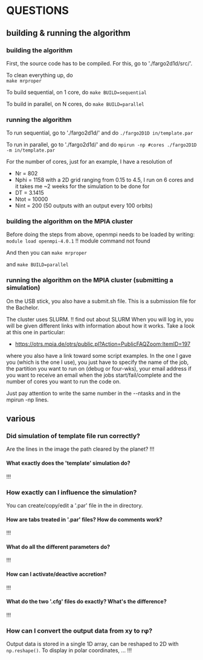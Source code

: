 
QUESTIONS
=========



building & running the algorithm
--------------------------------

### building the algorithm
First, the source code has to be compiled. For this, go to './fargo2d1d/src/'.

To clean everything up, do 	
  `make mrproper`

To build sequential, on 1 core, do
  `make BUILD=sequential` 

To build in parallel, on N cores, do
  `make BUILD=parallel`

### running the algorithm
To run sequential, go to './fargo2d1d/' and do
  `./fargo2D1D in/template.par`

To run in parallel, go to './fargo2d1d/' and do
  `mpirun -np #cores ./fargo2D1D -m in/template.par`

For the number of cores, just for an example, I have a resolution of
  * Nr = 802
  * Nphi = 1158
with a 2D grid ranging from 0.15 to 4.5, I run on 6 cores and it takes me
~2 weeks for the simulation to be done for
  * DT = 3.1415
  * Ntot = 10000
  * Nint = 200
(50 outputs with an output every 100 orbits)

### building the algorithm on the MPIA cluster
Before doing the steps from above, openmpi needs to be loaded by writing:
  `module load openmpi-4.0.1`			!! module command not found

And then you can 
  `make mrproper`

and
  `make BUILD=parallel`

### running the algorithm on the MPIA cluster (submitting a simulation)
On the USB stick, you also have a submit.sh file.
This is a submission file for the Bachelor.

The cluster uses SLURM. 			!! find out about SLURM
When you will log in, you will be given different links with
information about how it works. Take a look at this one in particular:

  * https://otrs.mpia.de/otrs/public.pl?Action=PublicFAQZoom;ItemID=197

where you also have a link toward some script examples.
In the one I gave you (which is the one I use), you just have to specify the
name of the job, the partition you want to run on (debug or four-wks),
your email address if you want to receive an email when the jobs
start/fail/complete and the number of cores you want to run the code on.

Just pay attention to write the same number in the --ntasks
and in the mpirun -np lines.



various
-------

### Did simulation of template file run correctly?
Are the lines in the image the path cleared by the planet?
!!!

#### What exactly does the 'template' simulation do?
!!!


### How exactly can I influence the simulation?
You can create/copy/edit a '.par' file in the in directory.

#### How are tabs treated in '.par' files? How do comments work?
!!!

#### What do all the different parameters do?
!!!

#### How can I activate/deactive accretion?
!!!

#### What do the two '.cfg' files do exactly? What's the difference?
!!!



### How can I convert the output data from xy to rφ?
Output data is stored in a single 1D array, can be reshaped to 2D with
`np.reshape()`. To display in polar coordinates, ...
!!!


